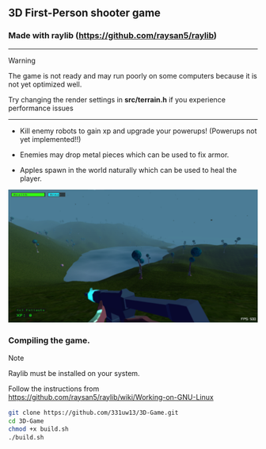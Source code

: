## 3D First-Person shooter game
###  Made with raylib (https://github.com/raysan5/raylib)

---------------------

> [!WARNING]
> The game is not ready and may run poorly on some computers because it is not yet optimized well.
>
> Try changing the render settings in __src/terrain.h__ if you experience performance issues

---------------------

* Kill enemy robots to gain xp and upgrade your powerups! (Powerups not yet implemented!!)

* Enemies may drop metal pieces which can be used to fix armor.

* Apples spawn in the world naturally which can be used to heal the player.

![image](3dgame-screenshot.png)

### Compiling the game.
> [!NOTE]
> Raylib must be installed on your system.
>
> Follow the instructions from https://github.com/raysan5/raylib/wiki/Working-on-GNU-Linux
```bash
git clone https://github.com/331uw13/3D-Game.git
cd 3D-Game
chmod +x build.sh
./build.sh
```
